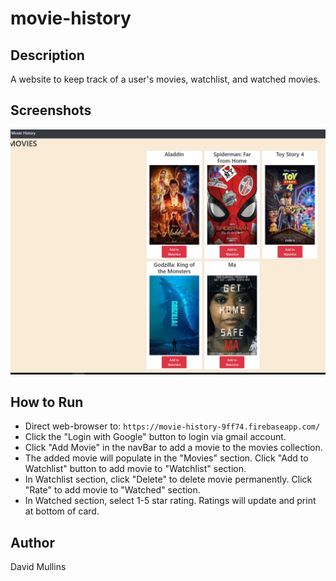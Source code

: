 # movie-history

## Description
A website to keep track of a user's movies, watchlist, and watched movies.

## Screenshots
![image of Movies](https://raw.githubusercontent.com/GitMullins/movie-history/master/src/img/screenshot.PNG)

## How to Run
* Direct web-browser to: `https://movie-history-9ff74.firebaseapp.com/`
* Click the "Login with Google" button to login via gmail account.
* Click "Add Movie" in the navBar to add a movie to the movies collection.
* The added movie will populate in the "Movies" section. Click "Add to Watchlist" button to add movie to "Watchlist" section.
* In Watchlist section, click "Delete" to delete movie permanently. Click "Rate" to add movie to "Watched" section.
* In Watched section, select 1-5 star rating. Ratings will update and print at bottom of card.


## Author
David Mullins